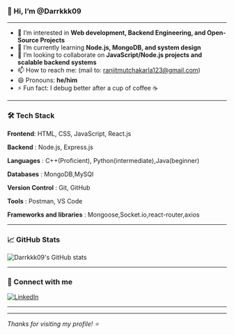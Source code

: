 ### 👋 Hi, I’m @Darrkkk09

---

- 👀 I’m interested in **Web development, Backend Engineering, and Open-Source Projects**
- 🌱 I’m currently learning **Node.js, MongoDB, and system design**
- 💞️ I’m looking to collaborate on **JavaScript/Node.js projects and scalable backend systems**
- 📫 How to reach me: (mail to: ranjitmutchakarla123@gmail.com)
- 😄 Pronouns: **he/him**
- ⚡ Fun fact: I debug better after a cup of coffee ☕

---

### 🛠️ Tech Stack
**Frontend**: HTML, CSS, JavaScript, React.js

**Backend** : Node.js, Express.js

**Languages** : C++(Proficient), Python(intermediate),Java(beginner)

**Databases** : MongoDB,MySQl

**Version Control** : Git, GitHub

**Tools** : Postman, VS Code

**Frameworks and libraries** : Mongoose,Socket.io,react-router,axios

---

### 📈 GitHub Stats

![Darrkkk09's GitHub stats](https://github-readme-stats.vercel.app/api?username=Darrkkk09&show_icons=true&theme=radical)

---

### 🔗 Connect with me

[![LinkedIn](https://img.shields.io/badge/LinkedIn-blue?logo=linkedin&style=for-the-badge)](https://www.linkedin.com/in/ranjit09/)

---



---

_Thanks for visiting my profile! ⭐️_

